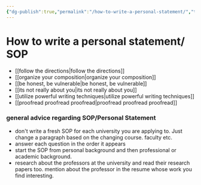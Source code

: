 ```yaml
---
{"dg-publish":true,"permalink":"/how-to-write-a-personal-statement/","tags":["SOP"]}
---
```


# How to write a personal statement/ SOP

- [[follow the directions\|follow the directions]]
- [[organize your composition\|organize your composition]]
- [[be honest, be vulnerable\|be honest, be vulnerable]]
- [[its not really about you\|its not really about you]]
- [[utilize powerful writing techniques\|utilize powerful writing techniques]]
- [[proofread proofread proofread\|proofread proofread proofread]]



### general advice regarding SOP/Personal Statement

- don't write a fresh SOP for each university you are applying to. Just change a paragraph based on the changing course. faculty etc.
- answer each question in the order it appears
- start the SOP from personal background and then professional or academic background.
- research about the professors at the university and read their research papers too. mention about the professor in the resume whose work you find interesting.
